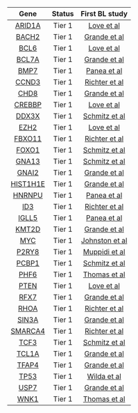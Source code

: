 
|Gene|Status| First BL study | 
|:-:|:--:|:-:|
|[ARID1A](ARID1A)|Tier 1|[Love et al](papers/loveGeneticLandscapeMutations2012)|
|[BACH2](BACH2)|Tier 1|[Grande et al](papers/grandeGenomewideDiscoverySomatic2019)|
|[BCL6](BCL6)|Tier 1|[Love et al](papers/loveGeneticLandscapeMutations2012)|
|[BCL7A](BCL7A)|Tier 1|[Grande et al](papers/grandeGenomewideDiscoverySomatic2019)|
|[BMP7](BMP7)|Tier 1|[Panea et al](papers/paneaWholeGenomeLandscape2019)|
|[CCND3](CCND3)|Tier 1|[Richter et al](papers/richterRecurrentMutationID32012)|
|[CHD8](CHD8)|Tier 1|[Grande et al](papers/grandeGenomewideDiscoverySomatic2019)|
|[CREBBP](CREBBP)|Tier 1|[Love et al](papers/loveGeneticLandscapeMutations2012)|
|[DDX3X](DDX3X)|Tier 1|[Schmitz et al](papers/schmitzBurkittLymphomaPathogenesis2012)|
|[EZH2](EZH2)|Tier 1|[Love et al](papers/loveGeneticLandscapeMutations2012)|
|[FBXO11](FBXO11)|Tier 1|[Richter et al](papers/richterRecurrentMutationID32012)|
|[FOXO1](FOXO1)|Tier 1|[Schmitz et al](papers/schmitzBurkittLymphomaPathogenesis2012)|
|[GNA13](GNA13)|Tier 1|[Schmitz et al](papers/schmitzBurkittLymphomaPathogenesis2012)|
|[GNAI2](GNAI2)|Tier 1|[Grande et al](papers/grandeGenomewideDiscoverySomatic2019)|
|[HIST1H1E](HIST1H1E)|Tier 1|[Grande et al](papers/grandeGenomewideDiscoverySomatic2019)|
|[HNRNPU](HNRNPU)|Tier 1|[Panea et al](papers/paneaWholeGenomeLandscape2019)|
|[ID3](ID3)|Tier 1|[Richter et al](papers/richterRecurrentMutationID32012)|
|[IGLL5](IGLL5)|Tier 1|[Panea et al](papers/paneaWholeGenomeLandscape2019)|
|[KMT2D](KMT2D)|Tier 1|[Grande et al](papers/grandeGenomewideDiscoverySomatic2019)|
|[MYC](MYC)|Tier 1|[Johnston et al](papers/johnstonCmycHypermutationBurkitt1992)|
|[P2RY8](P2RY8)|Tier 1|[Muppidi et al](papers/muppidiLossSignalingGa132014)|
|[PCBP1](PCBP1)|Tier 1|[Schmitz et al](papers/schmitzBurkittLymphomaPathogenesis2012)|
|[PHF6](PHF6)|Tier 1|[Thomas et al](papers/thomasGeneticSubgroupsInform2023)|
|[PTEN](PTEN)|Tier 1|[Love et al](papers/loveGeneticLandscapeMutations2012)|
|[RFX7](RFX7)|Tier 1|[Grande et al](papers/grandeGenomewideDiscoverySomatic2019)|
|[RHOA](RHOA)|Tier 1|[Richter et al](papers/richterRecurrentMutationID32012)|
|[SIN3A](SIN3A)|Tier 1|[Grande et al](papers/grandeGenomewideDiscoverySomatic2019)|
|[SMARCA4](SMARCA4)|Tier 1|[Richter et al](papers/richterRecurrentMutationID32012)|
|[TCF3](TCF3)|Tier 1|[Schmitz et al](papers/schmitzBurkittLymphomaPathogenesis2012)|
|[TCL1A](TCL1A)|Tier 1|[Grande et al](papers/grandeGenomewideDiscoverySomatic2019)|
|[TFAP4](TFAP4)|Tier 1|[Grande et al](papers/grandeGenomewideDiscoverySomatic2019)|
|[TP53](TP53)|Tier 1|[Wilda et al](papers/wildaInactivationARFMDM2p53Pathway2004)|
|[USP7](USP7)|Tier 1|[Grande et al](papers/grandeGenomewideDiscoverySomatic2019)|
|[WNK1](WNK1)|Tier 1|[Thomas et al](papers/thomasGeneticSubgroupsInform2023)|